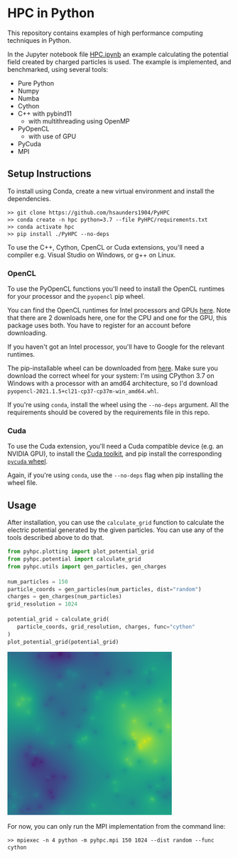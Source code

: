# HPC in Python

This repository contains examples of high performance computing techniques in
Python.

In the Jupyter notebook file [HPC.ipynb](HPC.ipynb) an example calculating the
potential field created by charged particles is used.
The example is implemented, and benchmarked, using several tools:

- Pure Python
- Numpy
- Numba
- Cython
- C++ with pybind11
  - with multithreading using OpenMP
- PyOpenCL
  - with use of GPU
- PyCuda
- MPI

## Setup Instructions

To install using Conda, create a new virtual environment
and install the dependencies.

```shell
>> git clone https://github.com/hsaunders1904/PyHPC
>> conda create -n hpc python=3.7 --file PyHPC/requirements.txt
>> conda activate hpc
>> pip install ./PyHPC --no-deps
```

To use the C++, Cython, CpenCL or Cuda extensions,
you'll need a compiler e.g. Visual Studio on Windows, or g++ on Linux.

### OpenCL

To use the PyOpenCL functions you'll need to install the OpenCL runtimes for
your processor and the `pyopencl` pip wheel.

You can find the OpenCL runtimes for Intel processors and GPUs
[here](https://software.intel.com/content/www/us/en/develop/articles/opencl-drivers.html).
Note that there are 2 downloads here, one for the CPU and one for the GPU,
this package uses both.
You have to register for an account before downloading.

If you haven't got an Intel processor,
you'll have to Google for the relevant runtimes.

The pip-installable wheel can be downloaded from
[here](https://www.lfd.uci.edu/~gohlke/pythonlibs/#pyopencl).
Make sure you download the correct wheel for your system:
I'm using CPython 3.7 on Windows with a processor with an amd64 architecture,
so I'd download `pyopencl‑2021.1.5+cl21‑cp37‑cp37m‑win_amd64.whl`.

If you're using `conda`, install the wheel using the `--no-deps` argument.
All the requirements should be covered by the requirements file in this repo.

### Cuda

To use the Cuda extension, you'll need a Cuda compatible device
(e.g. an NVIDIA GPU), to install the
[Cuda toolkit](https://developer.nvidia.com/cuda-downloads),
and pip install the corresponding
[`pycuda` wheel](https://www.lfd.uci.edu/~gohlke/pythonlibs/#pycuda).

Again, if you're using `conda`,
use the `--no-deps` flag when pip installing the wheel file.

## Usage

After installation,
you can use the `calculate_grid` function to calculate the electric
potential generated by the given particles.
You can use any of the tools described above to do that.

```python
from pyhpc.plotting import plot_potential_grid
from pyhpc.potential import calculate_grid
from pyhpc.utils import gen_particles, gen_charges

num_particles = 150
particle_coords = gen_particles(num_particles, dist="random")
charges = gen_charges(num_particles)
grid_resolution = 1024

potential_grid = calculate_grid(
   particle_coords, grid_resolution, charges, func="cython"
)
plot_potential_grid(potential_grid)
```

![img](resources/readme_sample_grid.png)

For now, you can only run the MPI implementation from the command line:

```shell
>> mpiexec -n 4 python -m pyhpc.mpi 150 1024 --dist random --func cython
```
